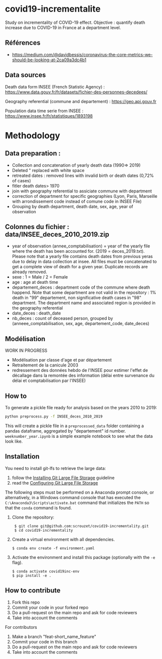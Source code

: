 # covid19-incrementalite
Study on incrementality of COVID-19 effect.
Objective : quantify death increase due to COVID-19 in France at a department level.

## Références

- https://medium.com/@davidbessis/coronavirus-the-core-metrics-we-should-be-looking-at-2ca09a3dc4b1

## Data sources

Death data form INSEE (French Statistic Agency) : https://www.data.gouv.fr/fr/datasets/fichier-des-personnes-decedees/

Geography referential (commune and departement) : https://geo.api.gouv.fr

Population data time serie from INSEE : https://www.insee.fr/fr/statistiques/1893198

# Methodology

## Data preparation : 
- Collection and concatenation of yearly death data (1990=> 2019)
- Deleted " replaced with white space
- retreated  dates : removed lines with invalid birth or death dates (0,72% of cases)
- fitler death dates> 1970
- join with geography referential to assiciate commune with department
- correction of department for specific geographies (Lyon, Paris, Marseille with arrondissement code instead of comune code in INSEE File)
- Grouping by death department, death date, sex, age, year of observation

## Colonnes du fichier  : data/INSEE_deces_2010_2019.zip
- year of observation (annee_comptabilisation) = year of the yearly file where the death has been accounted for. (2019 = deces_2019.txt). Please note that a yearly file contains death dates from previous yeras due to delay in data collection at insee. All files must be concatenated to get a complete view of death for a given year. Duplicate records are already removed.
- sexe : 1 = Male / 2 = Female
- age : age at death time
- departement_deces : department code of the commune where death happend. Note that some department are not valid in the repository : 1% death in "99" departement, non significative death cases in "98" department. The department name and associated region is provided in the geography referential
- date_deces : death_date
- nb_deces : count of deceased person, grouped by (anneee_comptabilisation, sex, age, departement_code,  date_deces)

## Modélisation
WORK IN PROGRESS
- Modélisation par classe d'age et par département
- Retraitement de la canicule 2003
- redressement des données hebdo de l'INSEE pour estimer l'effet de décallage dans la remontée des information (délai entre survenance du délai et comptabilisation par l'INSEE)

## How to

To generate a pickle file ready for analysis based on the years 2010 to 2019:

```bash
python preprocess.py -f INSEE_deces_2010_2019
```

This will create a pickle file in a `preprocessed_data` folder containing a pandas dataframe, aggregated by "departement" id number. `weeknumber_year.ipynb` is a simple example notebook to see what the data look like.


## Installation

You need to install git-lfs to retrieve the large data:
1. follow the [Installing Git Large File Storage](https://help.github.com/en/github/managing-large-files/installing-git-large-file-storage) guideline
2. read the [Configuring Git Large File Storage](https://help.github.com/en/github/managing-large-files/configuring-git-large-file-storage)

The following steps must be performed on a Anaconda prompt console, or 
alternatively, in a Windows command console that has executed the 
`C:\Anaconda3\Scripts\activate.bat` command that initializes the `PATH` so that
the `conda` command is found.

1. Clone the repository:
    ```
     $ git clone git@github.com:scrouzet/covid19-incrementality.git
     $ cd covid19-incrementality
    ```
    
2. Create a virtual environment with all dependencies.
    ```
    $ conda env create -f environment.yaml
    ```
    
3. Activate the environment and install this package (optionally with the `-e` 
    flag).
    ```
    $ conda activate covid19inc-env
    $ pip install -e .
    ```

## How to contribute

1. Fork this repo
2. Commit your code in your forked repo
3. Do a pull-request on the main repo and ask for code reviewers
4. Take into account the comments

For contributors
1. Make a branch "feat-short_name_feature"
2. Commit your code in this branch
3. Do a pull-request on the main repo and ask for code reviewers
4. Take into account the comments
